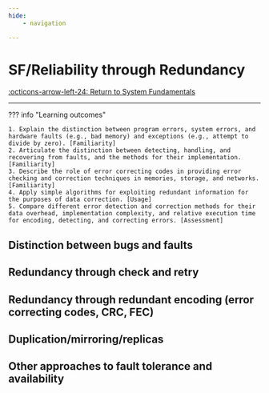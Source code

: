 ```yaml
---
hide:
    - navigation

---
```


# SF/Reliability through Redundancy

[:octicons-arrow-left-24: Return to System Fundamentals](/Knowledge-Notebook/System-Fundamentals/)

---

??? info "Learning outcomes"

    1. Explain the distinction between program errors, system errors, and hardware faults (e.g., bad memory) and exceptions (e.g., attempt to divide by zero). [Familiarity]
    2. Articulate the distinction between detecting, handling, and recovering from faults, and the methods for their implementation. [Familiarity]
    3. Describe the role of error correcting codes in providing error checking and correction techniques in memories, storage, and networks. [Familiarity]
    4. Apply simple algorithms for exploiting redundant information for the purposes of data correction. [Usage]
    5. Compare different error detection and correction methods for their data overhead, implementation complexity, and relative execution time for encoding, detecting, and correcting errors. [Assessment]

## Distinction between bugs and faults

## Redundancy through check and retry

## Redundancy through redundant encoding (error correcting codes, CRC, FEC)

## Duplication/mirroring/replicas

## Other approaches to fault tolerance and availability
